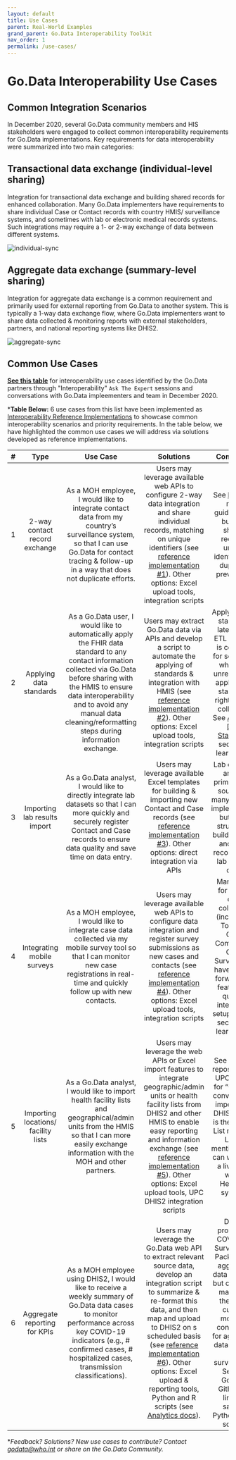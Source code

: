 ```yaml
---
layout: default
title: Use Cases
parent: Real-World Examples
grand_parent: Go.Data Interoperability Toolkit
nav_order: 1
permalink: /use-cases/
---
```


# Go.Data Interoperability Use Cases

## Common Integration Scenarios
In December 2020, several Go.Data community members and HIS stakeholders were engaged to collect common interoperability requirements for Go.Data implementations. 
Key requirements for data interoperability were summarized into two main categories:

## Transactional data exchange  (individual-level sharing)
Integration for transactional data exchange and building shared records for enhanced collaboration. Many Go.Data implementers have requirements to share individual Case or Contact records with 
country HMIS/ surveillance systems, and sometimes with lab or electronic medical records systems. Such integrations may require a 1- or 2-way exchange of data between different systems. 

![individual-sync](../assets/transactional.png)

## Aggregate data exchange (summary-level sharing)
Integration for aggregate data exchange is a common requirement and primarily used for external reporting from Go.Data to another system. This is typically a 1-way data exchange flow,
where Go.Data implementers want to share data collected & monitoring reports with external stakeholders, partners, and national reporting systems like DHIS2. 

![aggregate-sync](../assets/aggregate.png)

## Common Use Cases
**[See this table](https://docs.google.com/spreadsheets/d/1L6r6o1cLFyN9JdF8HAoDzTQP5KOg5Hqy-NwqntmMGqE/edit#gid=864032576)** for interoperability use cases identified by the Go.Data partners through "Interoperability" `Ask The Expert` sessions and conversations with Go.Data impleementers and team in December 2020. 

***Table Below:** 6 use cases from this list have been implemented as [Interoperability Reference Implementations](https://worldhealthorganization.github.io/godata/interoperability-examples/) to showcase common interoperability scenarios and priority requirements. 
In the table below, we have highlighted the common use cases we will address via solutions developed as reference implementations. 


| # |                 Type                |                                                                                                                                      Use Case                                                                                                                                      |                                                                                                                                Solutions                                                                                                                               |                                                                                                                      Comments                                                                                                                      |
|:-:|:-----------------------------------:|:----------------------------------------------------------------------------------------------------------------------------------------------------------------------------------------------------------------------------------------------------------------------------------:|:----------------------------------------------------------------------------------------------------------------------------------------------------------------------------------------------------------------------------------------------------------------------:|:--------------------------------------------------------------------------------------------------------------------------------------------------------------------------------------------------------------------------------------------------:|
| 1 | 2-way contact record exchange       | As a MOH employee, I would like to integrate contact data from my country’s surveillance system, so that I can use Go.Data for contact tracing & follow-up in a way that does not duplicate efforts.                                                                               | Users may leverage available web APIs to configure 2-way data integration and share individual records, matching on unique identifiers (see [reference implementation #1](https://worldhealthorganization.github.io/godata/1-2-godata--hmissurveillance-system/)).  Other options: Excel upload tools, integration scripts                                                                        | See [FAQs](https://worldhealthorganization.github.io/godata/unique-identifiers/) for more guidance on building shared records, unique identifiers, & duplicate prevention.                                                                                                                                    |
| 2 | Applying data standards             | As a Go.Data user, I would like to automatically apply the FHIR data standard to any contact information collected via Go.Data before sharing with the HMIS to ensure data interoperability and to avoid any manual data cleaning/reformatting steps during information exchange.  | Users may extract Go.Data data via APIs and develop a script to automate the applying of standards & integration with HMIS (see [reference implementation #2](https://worldhealthorganization.github.io/godata/1-2-godata--hmissurveillance-system/)).   Other options: Excel upload tools, integration scripts                                                                                   | Applying data standards later in the ETL process is common for scenarios where it’s unrealistic to apply these standards right at data collection. See [Applying Data Standards](https://worldhealthorganization.github.io/godata/applying-data-standards/) section to learn more.                                                   |
| 3 | Importing lab results import        | As a Go.Data analyst, I would like to directly integrate lab datasets so that I can more quickly and securely register Contact and Case records to ensure data quality and save time on data entry.                                                                                | Users may leverage available Excel templates for building & importing new Contact and Case records (see [reference implementation #3](https://worldhealthorganization.github.io/godata/importing-lab-results/)). Other options: direct integration via APIs                                                                                                                         | Lab datasets are the primary data source for many Go.Data implementers, but many struggle to build Contact and Case records from lab sample data.                                                                                                  |
| 4 | Integrating mobile surveys          | As a MOH employee, I would like to integrate case data collected via my mobile survey tool so that I can monitor new case registrations in real-time and quickly follow up with new contacts.                                                                                      | Users may leverage available web APIs to configure data integration and register survey submissions as new cases and contacts (see [reference implementation #4](https://worldhealthorganization.github.io/godata/godata--mobile-integration/)).  Other options: Excel upload tools, integration scripts                                                                                 | Many tools for mobile data collection (incl., Kobo Toolbox, ODK, CommCare, ONA, SurveyCTO) have a “data forwarding” feature for quicker integration setup. See [X section] to learn more.                                                          |
| 5 | Importing locations/ facility lists | As a Go.Data analyst, I would like to import health facility lists and geographical/admin units from the HMIS so that I can more easily exchange information with the MOH and other partners.                                                                                      | Users may leverage the web APIs or Excel import features to integrate geographic/admin units or health facility lists from DHIS2 and other HMIS to enable easy reporting and information exchange (see [reference implementation #5](https://worldhealthorganization.github.io/godata/5-godata--facility-registry//)).   Other options: Excel upload tools, UPC DHIS2 integration scripts | See Go.Data repository for UPC scripts for “Org Unit converter” to import from DHIS2.  What is the Facility List resource Lucas mentioned? … can we demo a live sync with a HeRAMS system?                                                         |
| 6 | Aggregate reporting for KPIs        | As a MOH employee using DHIS2, I would like to receive a weekly summary of Go.Data data cases to monitor performance across key COVID-19 indicators (e.g., # confirmed cases, # hospitalized cases, transmission classifications).                                                 | Users may leverage the Go.Data web API to extract relevant source data, develop an integration script to summarize & re-format  this data, and then map and upload to DHIS2 on s scheduled basis (see [reference implementation #6](https://worldhealthorganization.github.io/godata/godata--dhis2-aggregate/)).  Other options: Excel upload & reporting tools, Python and R scripts (see [Analytics docs](https://worldhealthorganization.github.io/godata/analytics/)). | DHIS2 provides a COVID-19 Surveillance Package for aggregate data capture, but countries may have their own custom modules configured for aggregate data capture & surveillance. See the Go.Data Github for links to sample Python and R scripts.  |

**Feedback? Solutions? New use cases to contribute? Contact godata@who.int or share on the Go.Data Community.*
